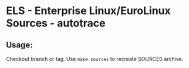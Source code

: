 # ELS - Enterprise Linux/EuroLinux Sources - autotrace
 
## Usage:
  Checkout branch or tag. Use `make sources` to recreate  SOURCE0 archive.
